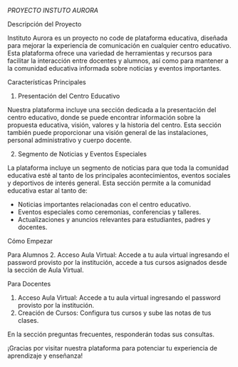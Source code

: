 *PROYECTO INSTUTO AURORA*

Descripción del Proyecto

Instituto Aurora es un proyecto no code de plataforma educativa, diseñada para mejorar la experiencia de comunicación en cualquier centro educativo. Esta plataforma ofrece una variedad de herramientas y recursos para facilitar la interacción entre docentes y alumnos, así como para mantener a la comunidad educativa informada sobre noticias y eventos importantes.

Características Principales

1. Presentación del Centro Educativo

Nuestra plataforma incluye una sección dedicada a la presentación del centro educativo, donde se puede encontrar información sobre la propuesta educativa, visión, valores y la historia del centro. Esta sección también puede proporcionar una visión general de las instalaciones, personal administrativo y cuerpo docente.

2. Segmento de Noticias y Eventos Especiales

La plataforma incluye un segmento de noticias para que toda la comunidad educativa esté al tanto de los principales acontecimientos, eventos sociales y deportivos de interés general. Esta sección permite a la comunidad educativa estar al tanto de:

- Noticias importantes relacionadas con el centro educativo.
- Eventos especiales como ceremonias, conferencias y talleres.
- Actualizaciones y anuncios relevantes para estudiantes, padres y docentes.




Cómo Empezar

Para Alumnos
2. Acceso Aula Virtual: Accede a tu aula virtual ingresando el password provisto por la institución, accede a tus cursos asignados desde la sección de Aula Virtual.


Para Docentes
1. Acceso Aula Virtual: Accede a tu aula virtual ingresando el password provisto por la institución.
2. Creación de Cursos: Configura tus cursos y sube las notas de tus clases.

En la sección preguntas frecuentes, responderán todas sus consultas.

¡Gracias por visitar nuestra plataforma para potenciar tu experiencia de aprendizaje y enseñanza!

